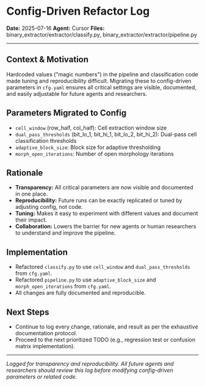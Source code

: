 # Config-Driven Refactor Log

**Date:** 2025-07-16
**Agent:** Cursor
**Files:** binary_extractor/extractor/classify.py, binary_extractor/extractor/pipeline.py

---

## Context & Motivation

Hardcoded values ("magic numbers") in the pipeline and classification code made tuning and reproducibility difficult. Migrating these to config-driven parameters in `cfg.yaml` ensures all critical settings are visible, documented, and easily adjustable for future agents and researchers.

## Parameters Migrated to Config

- `cell_window` (row_half, col_half): Cell extraction window size
- `dual_pass_thresholds` (bit_lo_1, bit_hi_1, bit_lo_2, bit_hi_2): Dual-pass cell classification thresholds
- `adaptive_block_size`: Block size for adaptive thresholding
- `morph_open_iterations`: Number of open morphology iterations

## Rationale
- **Transparency:** All critical parameters are now visible and documented in one place.
- **Reproducibility:** Future runs can be exactly replicated or tuned by adjusting config, not code.
- **Tuning:** Makes it easy to experiment with different values and document their impact.
- **Collaboration:** Lowers the barrier for new agents or human researchers to understand and improve the pipeline.

## Implementation
- Refactored `classify.py` to use `cell_window` and `dual_pass_thresholds` from `cfg.yaml`.
- Refactored `pipeline.py` to use `adaptive_block_size` and `morph_open_iterations` from `cfg.yaml`.
- All changes are fully documented and reproducible.

## Next Steps
- Continue to log every change, rationale, and result as per the exhaustive documentation protocol.
- Proceed to the next prioritized TODO (e.g., regression test or confusion matrix implementation).

---

*Logged for transparency and reproducibility. All future agents and researchers should review this log before modifying config-driven parameters or related code.* 